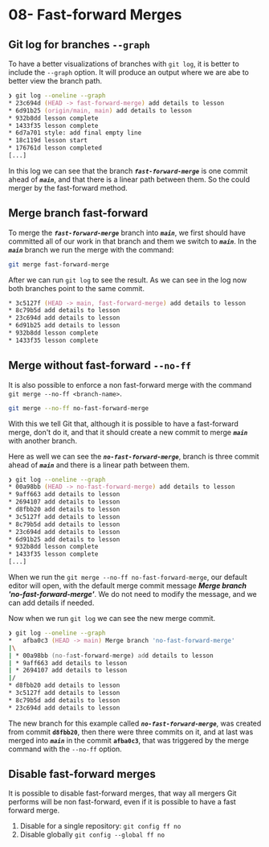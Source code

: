 # 08- Fast-forward Merges

## Git log for branches `--graph`

To have a better visualizations of branches with `git log`, it is better to include the `--graph` option. It will produce an output where we are abe to better view the branch path.

```zsh
❯ git log --oneline --graph
* 23c694d (HEAD -> fast-forward-merge) add details to lesson
* 6d91b25 (origin/main, main) add details to lesson
* 932b8dd lesson complete
* 1433f35 lesson complete
* 6d7a701 style: add final empty line
* 18c119d lesson start
* 176761d lesson completed
[...]
```

In this log we can see that the branch ***`fast-forward-merge`*** is one commit ahead of ***`main`***, and that there is a linear path between them. So the could merger by the fast-forward method.

## Merge branch fast-forward

To merge the ***`fast-forward-merge`*** branch into ***`main`***, we first should have committed all of our work in that branch and them we switch to ***`main`***. In the ***`main`*** branch we run the merge with the command:

```zsh
git merge fast-forward-merge
```

After we can run `git log` to see the result. As we can see in the log now both branches point to the same commit.

```zsh
* 3c5127f (HEAD -> main, fast-forward-merge) add details to lesson
* 8c79b5d add details to lesson
* 23c694d add details to lesson
* 6d91b25 add details to lesson
* 932b8dd lesson complete
* 1433f35 lesson complete
```

## Merge without fast-forward `--no-ff`

It is also possible to enforce a non fast-forward merge with the command `git merge --no-ff <branch-name>`.

```zsh
git merge --no-ff no-fast-forward-merge
```

With this we tell Git that, although it is possible to have a fast-forward merge, don't do it, and that it should create a new commit to merge ***`main`*** with another branch.

Here as well we can see the ***`no-fast-forward-merge`***, branch is three commit ahead of ***`main`*** and there is a linear path between them.

```zsh
❯ git log --oneline --graph
* 00a98bb (HEAD -> no-fast-forward-merge) add details to lesson
* 9aff663 add details to lesson
* 2694107 add details to lesson
* d8fbb20 add details to lesson
* 3c5127f add details to lesson
* 8c79b5d add details to lesson
* 23c694d add details to lesson
* 6d91b25 add details to lesson
* 932b8dd lesson complete
* 1433f35 lesson complete
[...]
```

When we run the `git merge --no-ff no-fast-forward-merge`, our default editor will open, with the default merge commit message ***Merge branch 'no-fast-forward-merge'***. We do not need to modify the message, and we can add details if needed.

Now when we run `git log` we can see the new merge commit.

```zsh
❯ git log --oneline --graph
*   afba0c3 (HEAD -> main) Merge branch 'no-fast-forward-merge'
|\
| * 00a98bb (no-fast-forward-merge) add details to lesson
| * 9aff663 add details to lesson
| * 2694107 add details to lesson
|/
* d8fbb20 add details to lesson
* 3c5127f add details to lesson
* 8c79b5d add details to lesson
* 23c694d add details to lesson
```

The new branch for this example called ***`no-fast-forward-merge`***, was created from commit **`d8fbb20`**, then there were three commits on it, and at last was merged into ***`main`*** in the commit **`afba0c3`**, that was triggered by the merge command with the `--no-ff` option.

## Disable fast-forward merges

It is possible to disable fast-forward merges, that way all mergers Git performs will be non fast-forward, even if it is possible to have a fast forward merge.

1. Disable for a single repository: `git config ff no`
2. Disable globally `git config --global ff no`

